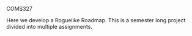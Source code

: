 COMS327

Here we develop a Roguelike Roadmap. This is a semester long project divided into multiple assignments. 
